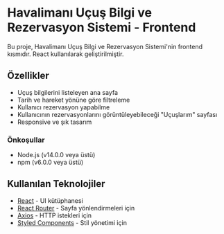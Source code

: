 # Havalimanı Uçuş Bilgi ve Rezervasyon Sistemi - Frontend

Bu proje, Havalimanı Uçuş Bilgi ve Rezervasyon Sistemi'nin frontend kısmıdır. React kullanılarak geliştirilmiştir.

## Özellikler

- Uçuş bilgilerini listeleyen ana sayfa
- Tarih ve hareket yönüne göre filtreleme
- Kullanıcı rezervasyon yapabilme
- Kullanıcının rezervasyonlarını görüntüleyebileceği "Uçuşlarım" sayfası
- Responsive ve şık tasarım

### Önkoşullar

- Node.js (v14.0.0 veya üstü)
- npm (v6.0.0 veya üstü)

## Kullanılan Teknolojiler

- [React](https://reactjs.org/) - UI kütüphanesi
- [React Router](https://reactrouter.com/) - Sayfa yönlendirmeleri için
- [Axios](https://github.com/axios/axios) - HTTP istekleri için
- [Styled Components](https://styled-components.com/) - Stil yönetimi için